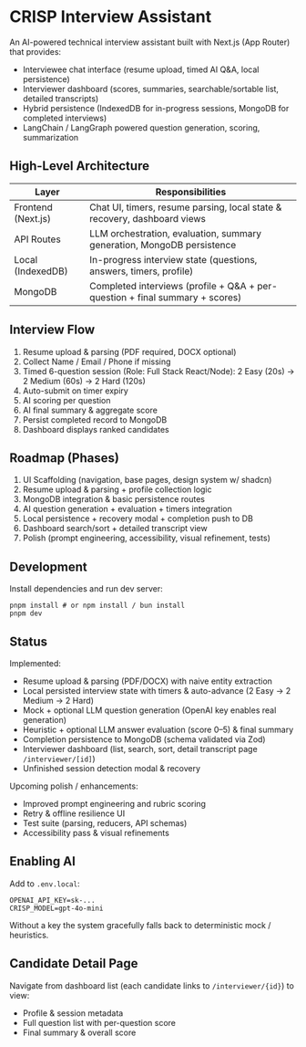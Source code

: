 # CRISP Interview Assistant

An AI-powered technical interview assistant built with Next.js (App Router) that provides:

- Interviewee chat interface (resume upload, timed AI Q&A, local persistence)
- Interviewer dashboard (scores, summaries, searchable/sortable list, detailed transcripts)
- Hybrid persistence (IndexedDB for in-progress sessions, MongoDB for completed interviews)
- LangChain / LangGraph powered question generation, scoring, summarization

## High-Level Architecture

| Layer              | Responsibilities                                                             |
| ------------------ | ---------------------------------------------------------------------------- |
| Frontend (Next.js) | Chat UI, timers, resume parsing, local state & recovery, dashboard views     |
| API Routes         | LLM orchestration, evaluation, summary generation, MongoDB persistence       |
| Local (IndexedDB)  | In-progress interview state (questions, answers, timers, profile)            |
| MongoDB            | Completed interviews (profile + Q&A + per-question + final summary + scores) |

## Interview Flow

1. Resume upload & parsing (PDF required, DOCX optional)
2. Collect Name / Email / Phone if missing
3. Timed 6-question session (Role: Full Stack React/Node): 2 Easy (20s) → 2 Medium (60s) → 2 Hard (120s)
4. Auto-submit on timer expiry
5. AI scoring per question
6. AI final summary & aggregate score
7. Persist completed record to MongoDB
8. Dashboard displays ranked candidates

## Roadmap (Phases)

1. UI Scaffolding (navigation, base pages, design system w/ shadcn)
2. Resume upload & parsing + profile collection logic
3. MongoDB integration & basic persistence routes
4. AI question generation + evaluation + timers integration
5. Local persistence + recovery modal + completion push to DB
6. Dashboard search/sort + detailed transcript view
7. Polish (prompt engineering, accessibility, visual refinement, tests)

## Development

Install dependencies and run dev server:

```
pnpm install # or npm install / bun install
pnpm dev
```

## Status

Implemented:

- Resume upload & parsing (PDF/DOCX) with naive entity extraction
- Local persisted interview state with timers & auto-advance (2 Easy → 2 Medium → 2 Hard)
- Mock + optional LLM question generation (OpenAI key enables real generation)
- Heuristic + optional LLM answer evaluation (score 0–5) & final summary
- Completion persistence to MongoDB (schema validated via Zod)
- Interviewer dashboard (list, search, sort, detail transcript page `/interviewer/[id]`)
- Unfinished session detection modal & recovery

Upcoming polish / enhancements:

- Improved prompt engineering and rubric scoring
- Retry & offline resilience UI
- Test suite (parsing, reducers, API schemas)
- Accessibility pass & visual refinements

## Enabling AI

Add to `.env.local`:

```
OPENAI_API_KEY=sk-...
CRISP_MODEL=gpt-4o-mini
```

Without a key the system gracefully falls back to deterministic mock / heuristics.

## Candidate Detail Page

Navigate from dashboard list (each candidate links to `/interviewer/{id}`) to view:

- Profile & session metadata
- Full question list with per-question score
- Final summary & overall score
